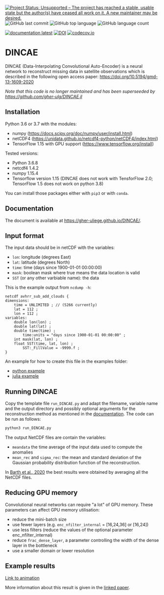 [![Project Status: Unsupported – The project has reached a stable, usable state but the author(s) have ceased all work on it. A new maintainer may be desired.](https://www.repostatus.org/badges/latest/unsupported.svg)](https://www.repostatus.org/#unsupported)
![GitHub last commit](https://img.shields.io/github/last-commit/gher-uliege/DINCAE)
![GitHub top language](https://img.shields.io/github/languages/top/gher-uliege/DINCAE)
![GitHub language count](https://img.shields.io/github/languages/count/gher-uliege/DINCAE)

[![documentation latest](https://img.shields.io/badge/docs-latest-blue.svg)](https://gher-uliege.github.io/DINCAE/)
[![DOI](https://zenodo.org/badge/193079989.svg)](https://zenodo.org/badge/latestdoi/193079989)
[![codecov.io](http://codecov.io/github/gher-ulg/DINCAE/coverage.svg?branch=master)](http://codecov.io/github/gher-ulg/DINCAE?branch=master)

# DINCAE


DINCAE (Data-Interpolating Convolutional Auto-Encoder) is a neural network to
reconstruct missing data in satellite observations which is described in the following open access paper:
https://doi.org/10.5194/gmd-13-1609-2020


*Note that this code is no longer maintained and has been superseeded by https://github.com/gher-ulg/DINCAE.jl*



## Installation

Python 3.6 or 3.7 with the modules:
* numpy (https://docs.scipy.org/doc/numpy/user/install.html)
* netCDF4 (https://unidata.github.io/netcdf4-python/netCDF4/index.html)
* TensorFlow 1.15 with GPU support (https://www.tensorflow.org/install)

Tested versions:

* Python 3.6.8
* netcdf4 1.4.2
* numpy 1.15.4
* Tensorflow version 1.15 (DINCAE does not work with TensforFlow 2.0; TensorFlow 1.5 does not work on python 3.8)

You can install those packages either with `pip3` or with `conda`.


## Documentation

The document is available at https://gher-uliege.github.io/DINCAE/.

## Input format

The input data should be in netCDF with the variables:
* `lon`: longitude (degrees East)
* `lat`: latitude (degrees North)
* `time`: time (days since 1900-01-01 00:00:00)
* `mask`: boolean mask where true means the data location is valid
* `SST` (or any other varbiable name): the data


This is the example output from `ncdump -h`:

```
netcdf avhrr_sub_add_clouds {
dimensions:
	time = UNLIMITED ; // (5266 currently)
	lat = 112 ;
	lon = 112 ;
variables:
	double lon(lon) ;
	double lat(lat) ;
	double time(time) ;
		time:units = "days since 1900-01-01 00:00:00" ;
	int mask(lat, lon) ;
	float SST(time, lat, lon) ;
		SST:_FillValue = -9999.f ;
}
```

An example for how to create this file in the examples folder:
* [python example](https://github.com/gher-ulg/DINCAE/blob/master/examples/create\_input\_file.py)
* [julia example](https://github.com/gher-ulg/DINCAE/blob/master/examples/create\_input\_file.jl)


## Running DINCAE

Copy the template file `run_DINCAE.py` and adapt the filename, variable name and the output directory and possibly optional arguments for the reconstruction method as mentioned in the [documentation](https://gher-ulg.github.io/DINCAE/).
The code can be run as follows:

```bash
python3 run_DINCAE.py
```

The output NetCDF files are contain the variables:
* `meandata` the time average of the input data used to compute the anomalies
* `mean_rec` and `sigma_rec`: the mean and standard deviation of the Gaussian probability distribution function of the reconstruction.  

In [Barth et al., 2020](https://doi.org/10.5194/gmd-13-1609-2020) the best results were obtained by averaging all the NetCDF files.

## Reducing GPU memory

Convolutional neural networks can require "a lot" of GPU memory. These parameters can affect GPU memory utilisation:

* reduce the mini-batch size
* use fewer layers (e.g. `enc_nfilter_internal` = [16,24,36] or [16,24])
* use less filters (reduce the values of the optional parameter enc_nfilter_internal)
* reduce `frac_dense_layer`, a parameter controlling the width of the dense layer in the bottleneck
* use a smaller domain or lower resolution


## Example results

[Link to animation](http://data-assimilation.net/upload/Alex/DINCAE/data-avg-DINCAE-AVHRR.gif)


More information about this result is given in the [linked paper](https://www.geosci-model-dev-discuss.net/gmd-2019-128/).
